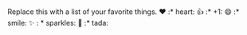 Replace this with a list of your favorite things.
❤️	:* heart:
👍	:* +1:
😄	:* smile:
✨	: * sparkles:
🎉	:* tada:

